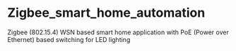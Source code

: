 Zigbee_smart_home_automation
============================

Zigbee (802.15.4) WSN based smart home application with PoE (Power over Ethernet) based switching for LED lighting
